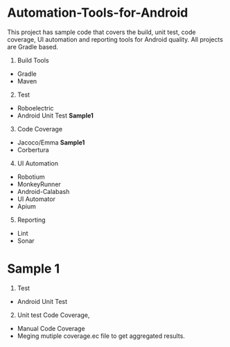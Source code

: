 Automation-Tools-for-Android
============================

This project has sample code that covers the build, unit test, code coverage, UI automation and reporting tools for Android quality. All projects are Gradle based.

1. Build Tools
  * Gradle 
  * Maven
2. Test 
  * Roboelectric
  * Android Unit Test **Sample1**
3. Code Coverage
  * Jacoco/Emma  **Sample1**
  * Corbertura
4. UI Automation
  * Robotium
  * MonkeyRunner
  * Android-Calabash
  * UI Automator
  * Apium
5. Reporting
  * Lint
  * Sonar
  
Sample 1
==========

1. Test 
  * Android Unit Test
2. Unit test Code Coverage,
  * Manual Code Coverage 
  * Meging mutiple coverage.ec file to get aggregated results.



